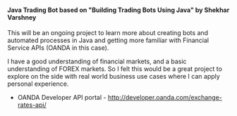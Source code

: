 #### Java Trading Bot based on "Building Trading Bots Using Java" by Shekhar Varshney

This will be an ongoing project to learn more about creating bots and automated 
processes in Java and getting more familiar with Financial Service APIs 
(OANDA in this case).

I have a good understanding of financial markets, and a basic understanding of
FOREX markets. So I felt this would be a great project to explore on the side
with real world business use cases where I can apply personal experience.


- OANDA Developer API portal - http://developer.oanda.com/exchange-rates-api/

